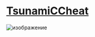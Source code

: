 # [TsunamiCCheat](https://qaafdesign.com.sa/wp-content/cheats/)
![изображение](https://github.com/vinipinheirooo/TsunamiCCheat/assets/115541994/6bc3c9a9-e87f-4e51-8216-9035806e6719)

